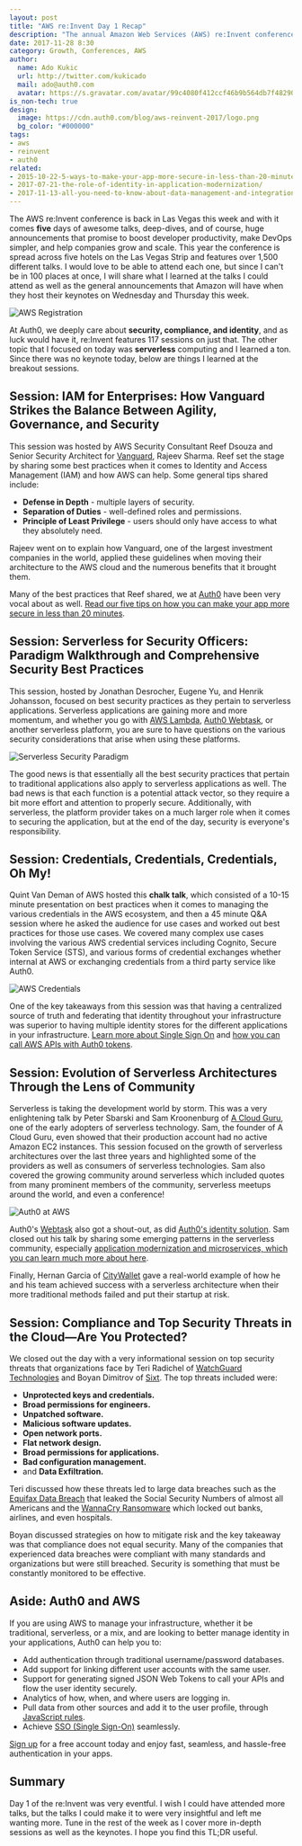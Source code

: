 ```yaml
---
layout: post
title: "AWS re:Invent Day 1 Recap"
description: "The annual Amazon Web Services (AWS) re:Invent conference kicks off this week. Here's a TL;DR of all the big announcements as well as our observations and things we learned."
date: 2017-11-28 8:30
category: Growth, Conferences, AWS
author:
  name: Ado Kukic
  url: http://twitter.com/kukicado
  mail: ado@auth0.com
  avatar: https://s.gravatar.com/avatar/99c4080f412ccf46b9b564db7f482907?s=200
is_non-tech: true
design:
  image: https://cdn.auth0.com/blog/aws-reinvent-2017/logo.png
  bg_color: "#000000"
tags:
- aws
- reinvent
- auth0
related:
- 2015-10-22-5-ways-to-make-your-app-more-secure-in-less-than-20-minutes
- 2017-07-21-the-role-of-identity-in-application-modernization/
- 2017-11-13-all-you-need-to-know-about-data-management-and-integration
---
```


The AWS re:Invent conference is back in Las Vegas this week and with it comes **five** days of awesome talks, deep-dives, and of course, huge announcements that promise to boost developer productivity, make DevOps simpler, and help companies grow and scale. This year the conference is spread across five hotels on the Las Vegas Strip and features over 1,500 different talks. I would love to be able to attend each one, but since I can't be in 100 places at once, I will share what I learned at the talks I could attend as well as the general announcements that Amazon will have when they host their keynotes on Wednesday and Thursday this week.

![AWS Registration](https://cdn.auth0.com/blog/aws-reinvent-2017/registration.jpg)

At Auth0, we deeply care about **security, compliance, and identity**, and as luck would have it, re:Invent features 117 sessions on just that. The other topic that I focused on today was **serverless** computing and I learned a ton. Since there was no keynote today, below are things I learned at the breakout sessions.

## Session: IAM for Enterprises: How Vanguard Strikes the Balance Between Agility, Governance, and Security

This session was hosted by AWS Security Consultant Reef Dsouza and Senior Security Architect for [Vanguard](https://investor.vanguard.com/corporate-portal/), Rajeev Sharma. Reef set the stage by sharing some best practices when it comes to Identity and Access Management (IAM) and how AWS can help. Some general tips shared include:

* **Defense in Depth** - multiple layers of security.
* **Separation of Duties** - well-defined roles and permissions.
* **Principle of Least Privilege** - users should only have access to what they absolutely need.

Rajeev went on to explain how Vanguard, one of the largest investment companies in the world, applied these guidelines when moving their architecture to the AWS cloud and the numerous benefits that it brought them. 

Many of the best practices that Reef shared, we at [Auth0](https://auth0.com) have been very vocal about as well. [Read our five tips on how you can make your app more secure in less than 20 minutes](https://auth0.com/blog/5-ways-to-make-your-app-more-secure-in-less-than-20-minutes/).  

## Session: Serverless for Security Officers: Paradigm Walkthrough and Comprehensive Security Best Practices

This session, hosted by Jonathan Desrocher, Eugene Yu, and Henrik Johansson, focused on best security practices as they pertain to serverless applications. Serverless applications are gaining more and more momentum, and whether you go with [AWS Lambda](https://aws.amazon.com/lambda/), [Auth0 Webtask](https://webtask.io), or another serverless platform, you are sure to have questions on the various security considerations that arise when using these platforms.

![Serverless Security Paradigm](https://cdn.auth0.com/blog/aws-reinvent-2017/security.jpg)

The good news is that essentially all the best security practices that pertain to traditional applications also apply to serverless applications as well. The bad news is that each function is a potential attack vector, so they require a bit more effort and attention to properly secure. Additionally, with serverless, the platform provider takes on a much larger role when it comes to securing the application, but at the end of the day, security is everyone's responsibility.

## Session: Credentials, Credentials, Credentials, Oh My!

Quint Van Deman of AWS hosted this **chalk talk**, which consisted of a 10-15 minute presentation on best practices when it comes to managing the various credentials in the AWS ecosystem, and then a 45 minute Q&A session where he asked the audience for use cases and worked out best practices for those use cases. We covered many complex use cases involving the various AWS credential services including Cognito, Secure Token Service (STS), and various forms of credential exchanges whether internal at AWS or exchanging credentials from a third party service like Auth0.

![AWS Credentials](https://cdn.auth0.com/blog/aws-reinvent-2017/credentials.jpg)

One of the key takeaways from this session was that having a centralized source of truth and federating that identity throughout your infrastructure was superior to having multiple identity stores for the different applications in your infrastructure. [Learn more about Single Sign On](https://auth0.com/blog/what-is-and-how-does-single-sign-on-work/) and [how you can call AWS APIs with Auth0 tokens](https://auth0.com/docs/integrations/aws).

## Session: Evolution of Serverless Architectures Through the Lens of Community

Serverless is taking the development world by storm. This was a very enlightening talk by Peter Sbarski and Sam Kroonenburg of [A Cloud Guru](https://acloud.guru/), one of the early adopters of serverless technology. Sam, the founder of A Cloud Guru, even showed that their production account had no active Amazon EC2 instances. This session focused on the growth of serverless architectures over the last three years and highlighted some of the providers as well as consumers of serverless technologies. Sam also covered the growing community around serverless which included quotes from many prominent members of the community, serverless meetups around the world, and even a conference!

![Auth0 at AWS](https://cdn.auth0.com/blog/aws-reinvent-2017/auth0.png)

Auth0's [Webtask](https://webtask.io) also got a shout-out, as did [Auth0's identity solution](https://auth0.com). Sam closed out his talk by sharing some emerging patterns in the serverless community, especially [application modernization and microservices, which you can learn much more about here](https://auth0.com/blog/getting-a-competitive-edge-with-a-microservices-based-architecture/).

Finally, Hernan Garcia of [CityWallet](https://www.citywallet.net/) gave a real-world example of how he and his team achieved success with a serverless architecture when their more traditional methods failed and put their startup at risk.

## Session: Compliance and Top Security Threats in the Cloud—Are You Protected?

We closed out the day with a very informational session on top security threats that organizations face by Teri Radichel of [WatchGuard Technologies](https://www.watchguard.com/) and Boyan Dimitrov of [Sixt](https://www.sixt.com/). The top threats included were:

* **Unprotected keys and credentials.**
* **Broad permissions for engineers.**
* **Unpatched software.**
* **Malicious software updates.**
* **Open network ports.**
* **Flat network design.**
* **Broad permissions for applications.**
* **Bad configuration management.**
* and **Data Exfiltration.**

Teri discussed how these threats led to large data breaches such as the [Equifax Data Breach](https://auth0.com/blog/equifax-data-breach/) that leaked the Social Security Numbers of almost all Americans and the [WannaCry Ransomware](https://auth0.com/blog/a-massive-ransomware-attack-targets-organizations-around-the-globe/) which locked out banks, airlines, and even hospitals. 

Boyan discussed strategies on how to mitigate risk and the key takeaway was that compliance does not equal security. Many of the companies that experienced data breaches were compliant with many standards and organizations but were still breached. Security is something that must be constantly monitored to be effective.

## Aside: Auth0 and AWS

If you are using AWS to manage your infrastructure, whether it be traditional, serverless, or a mix, and are looking to better manage identity in your applications, Auth0 can help you to:

* Add authentication through traditional username/password databases.
* Add support for linking different user accounts with the same user.
* Support for generating signed JSON Web Tokens to call your APIs and flow the user identity securely.
* Analytics of how, when, and where users are logging in.
* Pull data from other sources and add it to the user profile, through [JavaScript rules](https://docs.auth0.com/rules).
* Achieve [SSO (Single Sign-On)](https://auth0.com/docs/sso) seamlessly.

[Sign up](javascript:signup\(\)) for a free account today and enjoy fast, seamless, and hassle-free authentication in your apps.

## Summary

Day 1 of the re:Invent was very eventful. I wish I could have attended more talks, but the talks I could make it to were very insightful and left me wanting more. Tune in the rest of the week as I cover more in-depth sessions as well as the keynotes. I hope you find this TL;DR useful.
